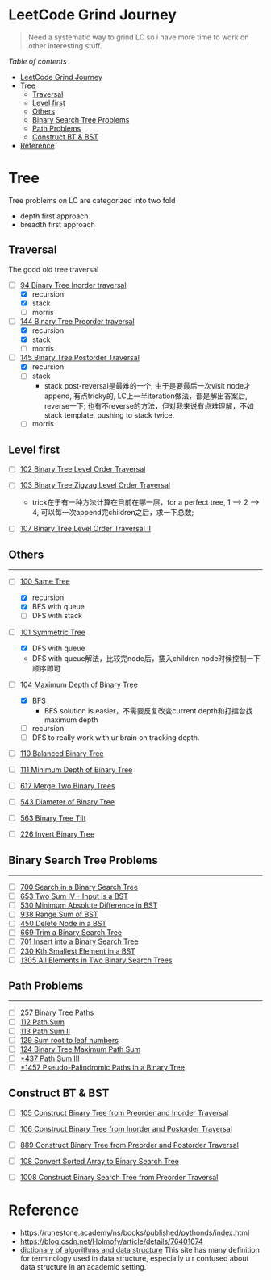 # LeetCode Grind Journey

> Need a systematic way to grind LC so i have more time to work on other interesting stuff.


*Table of contents*
- [LeetCode Grind Journey](#leetcode-grind-journey)
- [Tree](#tree)
  - [Traversal](#traversal)
  - [Level first](#level-first)
  - [Others](#others)
  - [Binary Search Tree Problems](#binary-search-tree-problems)
  - [Path Problems](#path-problems)
  - [Construct BT \& BST](#construct-bt--bst)
- [Reference](#reference)



# Tree

Tree problems on LC are categorized into two fold
- depth first approach
- breadth first approach

## Traversal

The good old tree traversal

 - [ ] [94 Binary Tree Inorder traversal](https://leetcode.com/problems/binary-tree-inorder-traversal/)
	- [x] recursion
	- [x] stack
	- [ ] morris
- [ ] [144 Binary Tree Preorder traversal](https://leetcode.com/problems/binary-tree-preorder-traversal/)
	- [x] recursion
	- [x] stack
	- [ ] morris
- [ ] [145 Binary Tree Postorder Traversal](https://leetcode.com/problems/binary-tree-postorder-traversal/)
	- [x] recursion
	- [ ] stack
		- stack post-reversal是最难的一个, 由于是要最后一次visit node才append, 有点tricky的, LC上一半iteration做法，都是解出答案后, reverse一下; 也有不reverse的方法，但对我来说有点难理解，不如stack template, pushing to stack twice.
	- [ ] morris

## Level first

- [ ] [102 Binary Tree Level Order Traversal](https://leetcode.com/problems/binary-tree-level-order-traversal/)
- [ ] [103 Binary Tree Zigzag Level Order Traversal](https://leetcode.com/problems/binary-tree-zigzag-level-order-traversal/)
	- trick在于有一种方法计算在目前在哪一层，for a perfect tree, 1 --> 2 --> 4, 可以每一次append完children之后，求一下总数;
- [ ] [107 Binary Tree Level Order Traversal II](https://leetcode.com/problems/binary-tree-level-order-traversal-ii/)


## Others
---
- [ ]  [100 Same Tree](https://leetcode.com/problems/same-tree/)
	- [x] recursion
	- [x] BFS with queue
	- [ ] DFS with stack
- [ ]  [101 Symmetric Tree](https://leetcode.com/problems/symmetric-tree/)
	- [x] DFS with queue 
	- DFS with queue解法，比较完node后，插入children node时候控制一下顺序即可
- [ ]  [104 Maximum Depth of Binary Tree](https://leetcode.com/problems/maximum-depth-of-binary-tree/)
	- [x] BFS
		-  BFS solution is easier，不需要反复改变current depth和打擂台找maximum depth
	- [ ] recursion
	- [ ] DFS to really work with ur brain on tracking depth. 
- [ ]  [110 Balanced Binary Tree](https://leetcode.com/problems/balanced-binary-tree/)
- [ ]  [111 Minimum Depth of Binary Tree](https://leetcode.com/problems/minimum-depth-of-binary-tree/)
- [ ]  [617 Merge Two Binary Trees](https://leetcode.com/problems/merge-two-binary-trees)
- [ ]  [543 Diameter of Binary Tree](https://leetcode.com/problems/diameter-of-binary-tree/)
- [ ]  [563 Binary Tree Tilt](https://leetcode.com/problems/binary-tree-tilt)
- [ ]  [226 Invert Binary Tree](https://leetcode.com/problems/invert-binary-tree/)


## Binary Search Tree Problems
---
- [ ] [700 Search in a Binary Search Tree](https://leetcode.com/problems/search-in-a-binary-search-tree)
- [ ] [653 Two Sum IV - Input is a BST](https://leetcode.com/problems/two-sum-iv-input-is-a-bst/)
- [ ] [530 Minimum Absolute Difference in BST](https://leetcode.com/problems/minimum-absolute-difference-in-bst/)
- [ ] [938 Range Sum of BST](https://leetcode.com/problems/range-sum-of-bst/)
- [ ] [450 Delete Node in a BST](https://leetcode.com/problems/delete-node-in-a-bst/)
- [ ] [669 Trim a Binary Search Tree](https://leetcode.com/problems/trim-a-binary-search-tree)
- [ ] [701 Insert into a Binary Search Tree](https://leetcode.com/problems/insert-into-a-binary-search-tree)
- [ ] [230 Kth Smallest Element in a BST](https://leetcode.com/problems/kth-smallest-element-in-a-bst)
- [ ] [1305 All Elements in Two Binary Search Trees](https://leetcode.com/problems/all-elements-in-two-binary-search-trees)

## Path Problems
---
- [ ] [257 Binary Tree Paths](https://leetcode.com/problems/binary-tree-paths/)
- [ ] [112 Path Sum](https://leetcode.com/problems/path-sum)
- [ ] [113 Path Sum II](https://leetcode.com/problems/path-sum-ii)
- [ ] [129 Sum root to leaf numbers](https://leetcode.com/problems/sum-root-to-leaf-numbers/)
- [ ] [124 Binary Tree Maximum Path Sum](https://leetcode.com/problems/binary-tree-maximum-path-sum/)
- [ ] [\*437 Path Sum III](https://leetcode.com/problems/path-sum-iii)
- [ ] [\*1457 Pseudo-Palindromic Paths in a Binary Tree](https://leetcode.com/problems/pseudo-palindromic-paths-in-a-binary-tree)

## Construct BT & BST
- [ ] [105 Construct Binary Tree from Preorder and Inorder Traversal](https://leetcode.com/problems/construct-binary-tree-from-preorder-and-inorder-traversal)
- [ ] [106 Construct Binary Tree from Inorder and Postorder Traversal](https://leetcode.com/problems/construct-binary-tree-from-inorder-and-postorder-traversal)
- [ ] [889 Construct Binary Tree from Preorder and Postorder Traversal](https://leetcode.com/problems/construct-binary-tree-from-preorder-and-postorder-traversal)
- [ ] [108 Convert Sorted Array to Binary Search Tree](https://leetcode.com/problems/convert-sorted-array-to-binary-search-tree)
- [ ] [1008 Construct Binary Search Tree from Preorder Traversal](https://leetcode.com/problems/construct-binary-search-tree-from-preorder-traversal)





# Reference
- https://runestone.academy/ns/books/published/pythonds/index.html
- https://blog.csdn.net/Holmofy/article/details/76401074
- [dictionary of algorithms and data structure](https://xlinux.nist.gov/dads/) This site has many definition for terminology used in data structure, especially u r confused about data structure in an academic setting.